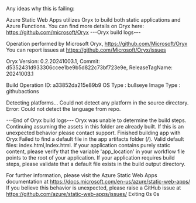 Any ideas why this is failing:

Azure Static Web Apps utilizes Oryx to build both static applications and Azure Functions. You can find more details on Oryx here: https://github.com/microsoft/Oryx
---Oryx build logs---


Operation performed by Microsoft Oryx, https://github.com/Microsoft/Oryx
You can report issues at https://github.com/Microsoft/Oryx/issues

Oryx Version: 0.2.20241003.1, Commit: d5352431d933306ccee1be9b5d822c73bf723e9e, ReleaseTagName: 20241003.1

Build Operation ID: a33852da215e89b9
OS Type           : bullseye
Image Type        : githubactions

Detecting platforms...
Could not detect any platform in the source directory.
Error: Could not detect the language from repo.


---End of Oryx build logs---
Oryx was unable to determine the build steps. Continuing assuming the assets in this folder are already built. If this is an unexpected behavior please contact support.
Finished building app with Oryx
Failed to find a default file in the app artifacts folder (/). Valid default files: index.html,Index.html.
If your application contains purely static content, please verify that the variable 'app_location' in your workflow file points to the root of your application.
If your application requires build steps, please validate that a default file exists in the build output directory.


For further information, please visit the Azure Static Web Apps documentation at https://docs.microsoft.com/en-us/azure/static-web-apps/
If you believe this behavior is unexpected, please raise a GitHub issue at https://github.com/azure/static-web-apps/issues/
Exiting
0s
0s

